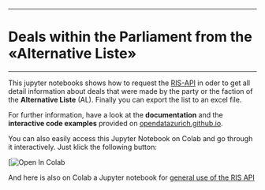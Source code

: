 
----------

# Deals within the Parliament from the «Alternative Liste»

----------


This jupyter notebooks shows how to request the [RIS-API](https://data.stadt-zuerich.ch/dataset/parlamentsdienste_ris_api) in oder to get all detail information about deals that were made by the party or the faction of the **Alternative Liste** (AL). Finally you can export the list to an excel file.

For further information, have a look at the **documentation** and the **interactive code examples** provided on [opendatazurich.github.io](https://opendatazurich.github.io/ris-api/).

You can also easily access this Jupyter Notebook on Colab and go through it interactively. 
Just klick the following button: 

[![Open In Colab](https://colab.research.google.com/github/DonGoginho/myPy/blob/main/parlamentsdienste_ris_api/pd_ris_api_al_geschaefte.ipynb)
        
And here is also on Colab a Jupyter notebook for [general use of the RIS API](https://colab.research.google.com/github/opendatazurich/opendatazurich.github.io/blob/master/ris-api/RIS-API-Beispiele.ipynb)
